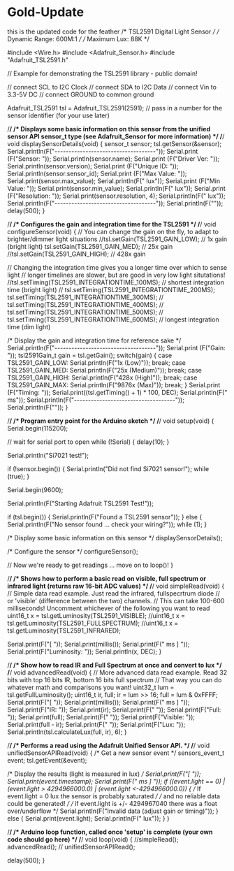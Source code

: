 # Gold-Update
this is the updated code for the feather
/* TSL2591 Digital Light Sensor */
/* Dynamic Range: 600M:1 */
/* Maximum Lux: 88K */

#include <Wire.h>
#include <Adafruit_Sensor.h>
#include "Adafruit_TSL2591.h"

// Example for demonstrating the TSL2591 library - public domain!

// connect SCL to I2C Clock
// connect SDA to I2C Data
// connect Vin to 3.3-5V DC
// connect GROUND to common ground

Adafruit_TSL2591 tsl = Adafruit_TSL2591(2591); // pass in a number for the sensor identifier (for your use later)

/**************************************************************************/
/*
    Displays some basic information on this sensor from the unified
    sensor API sensor_t type (see Adafruit_Sensor for more information)
*/
/**************************************************************************/
void displaySensorDetails(void)
{
  sensor_t sensor;
  tsl.getSensor(&sensor);
  Serial.println(F("------------------------------------"));
  Serial.print  (F("Sensor:       ")); Serial.println(sensor.name);
  Serial.print  (F("Driver Ver:   ")); Serial.println(sensor.version);
  Serial.print  (F("Unique ID:    ")); Serial.println(sensor.sensor_id);
  Serial.print  (F("Max Value:    ")); Serial.print(sensor.max_value); Serial.println(F(" lux"));
  Serial.print  (F("Min Value:    ")); Serial.print(sensor.min_value); Serial.println(F(" lux"));
  Serial.print  (F("Resolution:   ")); Serial.print(sensor.resolution, 4); Serial.println(F(" lux"));  
  Serial.println(F("------------------------------------"));
  Serial.println(F(""));
  delay(500);
}

/**************************************************************************/
/*
    Configures the gain and integration time for the TSL2591
*/
/**************************************************************************/
void configureSensor(void)
{
  // You can change the gain on the fly, to adapt to brighter/dimmer light situations
  //tsl.setGain(TSL2591_GAIN_LOW);    // 1x gain (bright light)
  tsl.setGain(TSL2591_GAIN_MED);      // 25x gain
  //tsl.setGain(TSL2591_GAIN_HIGH);   // 428x gain
  
  // Changing the integration time gives you a longer time over which to sense light
  // longer timelines are slower, but are good in very low light situtations!
  //tsl.setTiming(TSL2591_INTEGRATIONTIME_100MS);  // shortest integration time (bright light)
  // tsl.setTiming(TSL2591_INTEGRATIONTIME_200MS);
  tsl.setTiming(TSL2591_INTEGRATIONTIME_300MS);
  // tsl.setTiming(TSL2591_INTEGRATIONTIME_400MS);
  // tsl.setTiming(TSL2591_INTEGRATIONTIME_500MS);
  // tsl.setTiming(TSL2591_INTEGRATIONTIME_600MS);  // longest integration time (dim light)

  /* Display the gain and integration time for reference sake */  
  Serial.println(F("------------------------------------"));
  Serial.print  (F("Gain:         "));
  tsl2591Gain_t gain = tsl.getGain();
  switch(gain)
  {
    case TSL2591_GAIN_LOW:
      Serial.println(F("1x (Low)"));
      break;
    case TSL2591_GAIN_MED:
      Serial.println(F("25x (Medium)"));
      break;
    case TSL2591_GAIN_HIGH:
      Serial.println(F("428x (High)"));
      break;
    case TSL2591_GAIN_MAX:
      Serial.println(F("9876x (Max)"));
      break;
  }
  Serial.print  (F("Timing:       "));
  Serial.print((tsl.getTiming() + 1) * 100, DEC); 
  Serial.println(F(" ms"));
  Serial.println(F("------------------------------------"));
  Serial.println(F(""));
}


/**************************************************************************/
/*
    Program entry point for the Arduino sketch
*/
/**************************************************************************/
void setup(void) 
{
Serial.begin(115200);

  // wait for serial port to open
  while (!Serial) {
	delay(10);
  }

  Serial.println("Si7021 test!");
 
  if (!sensor.begin()) {
	Serial.println("Did not find Si7021 sensor!");
	while (true);
  }

  Serial.begin(9600);
  
  Serial.println(F("Starting Adafruit TSL2591 Test!"));
  
  if (tsl.begin()) 
  {
    Serial.println(F("Found a TSL2591 sensor"));
  } 
  else 
  {
    Serial.println(F("No sensor found ... check your wiring?"));
    while (1);
  }
    
  /* Display some basic information on this sensor */
  displaySensorDetails();
  
  /* Configure the sensor */
  configureSensor();

  // Now we're ready to get readings ... move on to loop()!
}

/**************************************************************************/
/*
    Shows how to perform a basic read on visible, full spectrum or
    infrared light (returns raw 16-bit ADC values)
*/
/**************************************************************************/
void simpleRead(void)
{
  // Simple data read example. Just read the infrared, fullspecrtrum diode 
  // or 'visible' (difference between the two) channels.
  // This can take 100-600 milliseconds! Uncomment whichever of the following you want to read
  uint16_t x = tsl.getLuminosity(TSL2591_VISIBLE);
  //uint16_t x = tsl.getLuminosity(TSL2591_FULLSPECTRUM);
  //uint16_t x = tsl.getLuminosity(TSL2591_INFRARED);

  Serial.print(F("[ ")); Serial.print(millis()); Serial.print(F(" ms ] "));
  Serial.print(F("Luminosity: "));
  Serial.println(x, DEC);
}

/**************************************************************************/
/*
    Show how to read IR and Full Spectrum at once and convert to lux
*/
/**************************************************************************/
void advancedRead(void)
{
  // More advanced data read example. Read 32 bits with top 16 bits IR, bottom 16 bits full spectrum
  // That way you can do whatever math and comparisons you want!
  uint32_t lum = tsl.getFullLuminosity();
  uint16_t ir, full;
  ir = lum >> 16;
  full = lum & 0xFFFF;
  Serial.print(F("[ ")); Serial.print(millis()); Serial.print(F(" ms ] "));
  Serial.print(F("IR: ")); Serial.print(ir);  Serial.print(F("  "));
  Serial.print(F("Full: ")); Serial.print(full); Serial.print(F("  "));
  Serial.print(F("Visible: ")); Serial.print(full - ir); Serial.print(F("  "));
  Serial.print(F("Lux: ")); Serial.println(tsl.calculateLux(full, ir), 6);
}

/**************************************************************************/
/*
    Performs a read using the Adafruit Unified Sensor API.
*/
/**************************************************************************/
void unifiedSensorAPIRead(void)
{
  /* Get a new sensor event */ 
  sensors_event_t event;
  tsl.getEvent(&event);
 
  /* Display the results (light is measured in lux) */
  Serial.print(F("[ ")); Serial.print(event.timestamp); Serial.print(F(" ms ] "));
  if ((event.light == 0) |
      (event.light > 4294966000.0) | 
      (event.light <-4294966000.0))
  {
    /* If event.light = 0 lux the sensor is probably saturated */
    /* and no reliable data could be generated! */
    /* if event.light is +/- 4294967040 there was a float over/underflow */
    Serial.println(F("Invalid data (adjust gain or timing)"));
  }
  else
  {
    Serial.print(event.light); Serial.println(F(" lux"));
  }
}


/**************************************************************************/
/*
    Arduino loop function, called once 'setup' is complete (your own code
    should go here)
*/
/**************************************************************************/
void loop(void) 
{ 
  //simpleRead(); 
  advancedRead();
  // unifiedSensorAPIRead();
  
  delay(500);
}



